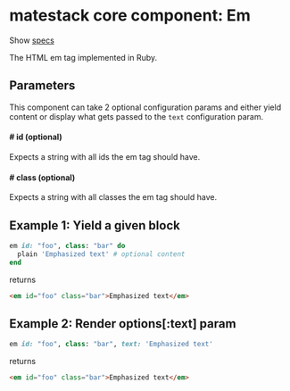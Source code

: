 # matestack core component: Em

Show [specs](/spec/usage/components/em_spec.rb)

The HTML em tag implemented in Ruby.

## Parameters

This component can take 2 optional configuration params and either yield content or display what gets passed to the `text` configuration param.

#### # id (optional)
Expects a string with all ids the em tag should have.

#### # class (optional)
Expects a string with all classes the em tag should have.

## Example 1: Yield a given block

```ruby
em id: "foo", class: "bar" do
  plain 'Emphasized text' # optional content
end
```

returns

```html
<em id="foo" class="bar">Emphasized text</em>
```

## Example 2: Render options[:text] param

```ruby
em id: "foo", class: "bar", text: 'Emphasized text'
```

returns

```html
<em id="foo" class="bar">Emphasized text</em>
